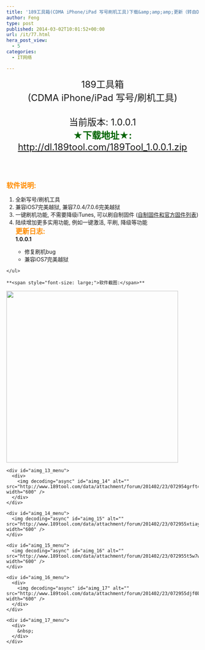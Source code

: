```yaml
---
title: '189工具箱(CDMA iPhone/iPad 写号刷机工具)下载&amp;amp;amp;更新（转自D大）'
author: Feng
type: post
published: 2014-03-02T10:01:52+00:00
url: /it/77.html
hera_post_view:
  - 5
categories:
  - IT网络

---
```

<div align="center">
  <span><span style="font-size: x-large;">189工具箱</span></span>
</div>

<div align="center">
  <span><span style="font-size: x-large;">(CDMA iPhone/iPad 写号/刷机工具)</span></span>
</div>

<div align="center">
  <span style="font-size: x-large;"> </span>
</div>

<div align="center">
  <span style="font-size: x-large;">当前版本: 1.0.0.1</span>
</div>

<div align="center">
  <span style="font-size: x-large;"><span style="color: #006400;"><strong>★下载地址★:</strong> <a href="http://dl.189tool.com/189Tool_1.0.0.1.zip" target="_blank" rel="noopener">http://dl.189tool.com/189Tool_1.0.0.1.zip</a></span></span>
</div>

<div align="center">
  <span style="font-size: x-large;"> </span>
</div>

<div align="center">
  <span style="font-size: x-large;"> </span>
</div>

<span style="font-size: large;"><span style="color: #ff8c00;"><strong>软件说明: </strong></span></span>

  1. 全新写号/刷机工具
  2. 兼容iOS7完美越狱, 兼容7.0.4/7.0.6完美越狱
  3. 一键刷机功能, 不需要降级iTunes, 可以刷自制固件 (<a href="http://www.189tool.com/thread-3-1-1.html" target="_blank" rel="noopener">自制固件和官方固件列表</a>)
  4. 陆续增加更多实用功能, 例如一键激活, 平刷, 降级等功能  
    <span style="font-size: large;"><span style="color: #ff8c00;"><strong>更新日志:</strong></span></span>  
    **1.0.0.1**</p> <ul type="1">
      <li>
        修复刷机bug
      </li>
      <li>
        兼容iOS7完美越狱
      </li>
    </ul>
    
    **<span style="font-size: large;">软件截图:</span>**
    
<img decoding="async" id="aimg_13" alt="" src="http://www.189tool.com/data/attachment/forum/201402/23/072954wvh5zzw65vj6ewwz.png" width="450" /> 
    
    <div id="aimg_13_menu">
      <div>
        <img decoding="async" id="aimg_14" alt="" src="http://www.189tool.com/data/attachment/forum/201402/23/072954grft4szynvswfwwy.png" width="600" />
      </div>
    </div>
    
    <div id="aimg_14_menu">
      <img decoding="async" id="aimg_15" alt="" src="http://www.189tool.com/data/attachment/forum/201402/23/072955xtiayiii4t0u05k4.png" width="600" />
    </div>
    
    <div id="aimg_15_menu">
      <img decoding="async" id="aimg_16" alt="" src="http://www.189tool.com/data/attachment/forum/201402/23/072955t5w7wwsscggggwf3.png" width="600" />
    </div>
    
    <div id="aimg_16_menu">
      <div>
        <img decoding="async" id="aimg_17" alt="" src="http://www.189tool.com/data/attachment/forum/201402/23/072955djf0bbzqhp02h0q0.png" width="600" />
      </div>
    </div>
    
    <div id="aimg_17_menu">
      <div>
        &nbsp;
      </div>
    </div>